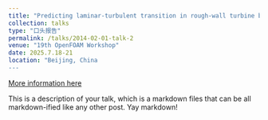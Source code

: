 ```yaml
---
title: "Predicting laminar-turbulent transition in rough-wall turbine blade boundary layer with OpenFOAM"
collection: talks
type: "口头报告"
permalink: /talks/2014-02-01-talk-2
venue: "19th OpenFOAM Workshop"
date: 2025.7.18-21
location: "Beijing, China
---
```


[More information here](http://example2.com)

This is a description of your talk, which is a markdown files that can be all markdown-ified like any other post. Yay markdown!
